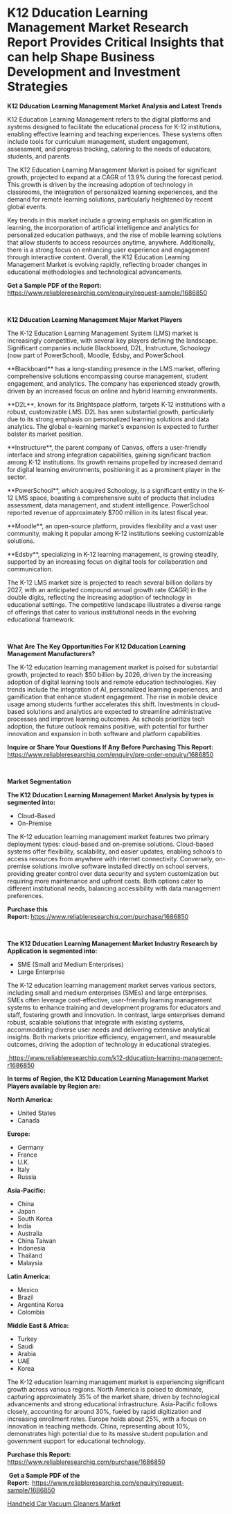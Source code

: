 <p><h1>K12 Dducation Learning Management Market Research Report Provides Critical Insights that can help Shape Business Development and Investment Strategies</h1></p><p><strong>K12 Dducation Learning Management Market Analysis and Latest Trends</strong></p>
<p><p>K12 Education Learning Management refers to the digital platforms and systems designed to facilitate the educational process for K-12 institutions, enabling effective learning and teaching experiences. These systems often include tools for curriculum management, student engagement, assessment, and progress tracking, catering to the needs of educators, students, and parents. </p><p>The K12 Education Learning Management Market is poised for significant growth, projected to expand at a CAGR of 13.9% during the forecast period. This growth is driven by the increasing adoption of technology in classrooms, the integration of personalized learning experiences, and the demand for remote learning solutions, particularly heightened by recent global events. </p><p>Key trends in this market include a growing emphasis on gamification in learning, the incorporation of artificial intelligence and analytics for personalized education pathways, and the rise of mobile learning solutions that allow students to access resources anytime, anywhere. Additionally, there is a strong focus on enhancing user experience and engagement through interactive content. Overall, the K12 Education Learning Management Market is evolving rapidly, reflecting broader changes in educational methodologies and technological advancements.</p></p>
<p><strong>Get a Sample PDF of the Report:&nbsp;</strong> <a href="https://www.reliableresearchiq.com/enquiry/request-sample/1686850?utm_campaign=3275&utm_medium=2&utm_source=Github&utm_content=ia&utm_term=26032025&utm_id=k12-dducation-learning-management">https://www.reliableresearchiq.com/enquiry/request-sample/1686850</a></p>
<p>&nbsp;</p>
<p><strong>K12 Dducation Learning Management Major Market Players</strong></p>
<p><p>The K-12 Education Learning Management System (LMS) market is increasingly competitive, with several key players defining the landscape. Significant companies include Blackboard, D2L, Instructure, Schoology (now part of PowerSchool), Moodle, Edsby, and PowerSchool. </p><p>**Blackboard** has a long-standing presence in the LMS market, offering comprehensive solutions encompassing course management, student engagement, and analytics. The company has experienced steady growth, driven by an increased focus on online and hybrid learning environments. </p><p>**D2L**, known for its Brightspace platform, targets K-12 institutions with a robust, customizable LMS. D2L has seen substantial growth, particularly due to its strong emphasis on personalized learning solutions and data analytics. The global e-learning market's expansion is expected to further bolster its market position.</p><p>**Instructure**, the parent company of Canvas, offers a user-friendly interface and strong integration capabilities, gaining significant traction among K-12 institutions. Its growth remains propelled by increased demand for digital learning environments, positioning it as a prominent player in the sector.</p><p>**PowerSchool**, which acquired Schoology, is a significant entity in the K-12 LMS space, boasting a comprehensive suite of products that includes assessment, data management, and student intelligence. PowerSchool reported revenue of approximately $700 million in its latest fiscal year.</p><p>**Moodle**, an open-source platform, provides flexibility and a vast user community, making it popular among K-12 institutions seeking customizable solutions. </p><p>**Edsby**, specializing in K-12 learning management, is growing steadily, supported by an increasing focus on digital tools for collaboration and communication. </p><p>The K-12 LMS market size is projected to reach several billion dollars by 2027, with an anticipated compound annual growth rate (CAGR) in the double digits, reflecting the increasing adoption of technology in educational settings. The competitive landscape illustrates a diverse range of offerings that cater to various institutional needs in the evolving educational framework.</p></p>
<p>&nbsp;</p>
<p><strong>What Are The Key Opportunities For K12 Dducation Learning Management Manufacturers?</strong></p>
<p><p>The K-12 education learning management market is poised for substantial growth, projected to reach $50 billion by 2026, driven by the increasing adoption of digital learning tools and remote education technologies. Key trends include the integration of AI, personalized learning experiences, and gamification that enhance student engagement. The rise in mobile device usage among students further accelerates this shift. Investments in cloud-based solutions and analytics are expected to streamline administrative processes and improve learning outcomes. As schools prioritize tech adoption, the future outlook remains positive, with potential for further innovation and expansion in both software and platform capabilities.</p></p>
<p><strong>Inquire or Share Your Questions If Any Before Purchasing This Report:</strong> <a href="https://www.reliableresearchiq.com/enquiry/pre-order-enquiry/1686850?utm_campaign=3275&utm_medium=2&utm_source=Github&utm_content=ia&utm_term=26032025&utm_id=k12-dducation-learning-management">https://www.reliableresearchiq.com/enquiry/pre-order-enquiry/1686850</a></p>
<p>&nbsp;</p>
<p><strong>Market Segmentation</strong></p>
<p><strong>The K12 Dducation Learning Management Market Analysis by types is segmented into:</strong></p>
<p><ul><li>Cloud-Based</li><li>On-Premise</li></ul></p>
<p><p>The K-12 education learning management market features two primary deployment types: cloud-based and on-premise solutions. Cloud-based systems offer flexibility, scalability, and easier updates, enabling schools to access resources from anywhere with internet connectivity. Conversely, on-premise solutions involve software installed directly on school servers, providing greater control over data security and system customization but requiring more maintenance and upfront costs. Both options cater to different institutional needs, balancing accessibility with data management preferences.</p></p>
<p><strong>Purchase this Report:&nbsp;</strong><a href="https://www.reliableresearchiq.com/purchase/1686850?utm_campaign=3275&utm_medium=2&utm_source=Github&utm_content=ia&utm_term=26032025&utm_id=k12-dducation-learning-management">https://www.reliableresearchiq.com/purchase/1686850</a></p>
<p>&nbsp;</p>
<p><strong>The K12 Dducation Learning Management Market Industry Research by Application is segmented into:</strong></p>
<p><ul><li>SME (Small and Medium Enterprises)</li><li>Large Enterprise</li></ul></p>
<p><p>The K-12 education learning management market serves various sectors, including small and medium enterprises (SMEs) and large enterprises. SMEs often leverage cost-effective, user-friendly learning management systems to enhance training and development programs for educators and staff, fostering growth and innovation. In contrast, large enterprises demand robust, scalable solutions that integrate with existing systems, accommodating diverse user needs and delivering extensive analytical insights. Both markets prioritize efficiency, engagement, and measurable outcomes, driving the adoption of technology in educational strategies.</p></p>
<p><a href="https://www.reliableresearchiq.com/k12-dducation-learning-management-r1686850?utm_campaign=3275&utm_medium=2&utm_source=Github&utm_content=ia&utm_term=26032025&utm_id=k12-dducation-learning-management">&nbsp;https://www.reliableresearchiq.com/k12-dducation-learning-management-r1686850</a></p>
<p><strong>In terms of Region, the K12 Dducation Learning Management Market Players available by Region are:</strong></p>
<p>
    <p> <strong> North America: </strong>
        <ul>
            <li>United States</li>
            <li>Canada</li>
        </ul>
        </p> 
    <p> <strong> Europe: </strong>
        <ul>
            <li>Germany</li>
            <li>France</li>
            <li>U.K.</li>
            <li>Italy</li>
            <li>Russia</li>
        </ul>
        </p> 
    <p> <strong> Asia-Pacific: </strong>
        <ul>
            <li>China</li>
            <li>Japan</li>
            <li>South Korea</li>
            <li>India</li>
            <li>Australia</li>
            <li>China Taiwan</li>
            <li>Indonesia</li>
            <li>Thailand</li>
            <li>Malaysia</li>
        </ul>
        </p> 
    <p> <strong> Latin America: </strong>
        <ul>
            <li>Mexico</li>
            <li>Brazil</li>
            <li>Argentina Korea</li>
            <li>Colombia</li>
        </ul>
        </p> 
    <p> <strong> Middle East & Africa: </strong>
        <ul>
            <li>Turkey</li>
            <li>Saudi</li>
            <li>Arabia</li>
            <li>UAE</li>
            <li>Korea</li>
        </ul>
    </p>
    </p>
<p><p>The K-12 education learning management market is experiencing significant growth across various regions. North America is poised to dominate, capturing approximately 35% of the market share, driven by technological advancements and strong educational infrastructure. Asia-Pacific follows closely, accounting for around 30%, fueled by rapid digitization and increasing enrollment rates. Europe holds about 25%, with a focus on innovation in teaching methods. China, representing about 10%, demonstrates high potential due to its massive student population and government support for educational technology.</p></p>
<p><strong>Purchase this Report: </strong><a href="https://www.reliableresearchiq.com/purchase/1686850?utm_campaign=3275&utm_medium=2&utm_source=Github&utm_content=ia&utm_term=26032025&utm_id=k12-dducation-learning-management">https://www.reliableresearchiq.com/purchase/1686850</a></p>
<p>&nbsp;<strong>Get a Sample PDF of the Report:&nbsp;&nbsp;</strong><a href="https://www.reliableresearchiq.com/enquiry/request-sample/1686850?utm_campaign=3275&utm_medium=2&utm_source=Github&utm_content=ia&utm_term=26032025&utm_id=k12-dducation-learning-management">https://www.reliableresearchiq.com/enquiry/request-sample/1686850</a></p>
<p><strong></strong></p>
<p><p><a href="https://github.com/forgazerbyjt/Market-Research-Report-List-1/blob/main/handheld-car-vacuum-cleaners-market.md?utm_campaign=3275&utm_medium=2&utm_source=Github&utm_content=ia&utm_term=26032025&utm_id=k12-dducation-learning-management">Handheld Car Vacuum Cleaners Market</a></p></p>